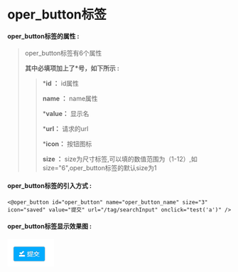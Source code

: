 # oper\_button**标签**

#### oper\_button**标签的属性 :**

> oper\_button标签有6个属性
>
> **其中必填项加上了\*号，如下所示 :**
>
> > \***id ：** id属性
> >
> > **name ：** name属性
> >
> > \***value：** 显示名
> >
> > \***url：** 请求的url
> >
> > \***icon：** 按钮图标
> >
> > **size ：** size为尺寸标签,可以填的数值范围为（1-12）,如size="6",oper\_button标签的默认size为1

#### oper\_button标签的引入方式 :

```
<@oper_button id="oper_button" name="oper_button_name" size="3" icon="saved" value="提交" url="/tag/searchInput" onclick="test('a')" />
```

#### oper\_button标签显示效果图 :

![](/assets/oper_button.png)

